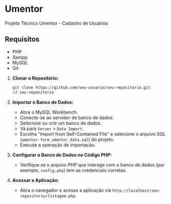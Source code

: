 # Umentor
Projeto Técnico Umentor - Cadastro de Usuários

## Requisitos

- PHP
- Xampp
- MySQL
- Git

1. **Clonar o Repositório:**
    ```bash
    git clone https://github.com/seu-usuario/seu-repositorio.git
    cd seu-repositorio
    ```

2. **Importar o Banco de Dados:**
    - Abra o MySQL Workbench.
    - Conecte-se ao servidor de banco de dados.
    - Selecione ou crie um banco de dados.
    - Vá para `Server` > `Data Import`.
    - Escolha "Import from Self-Contained File" e selecione o arquivo SQL (`umentor-form_umentor_data.sql`) do projeto.
    - Execute a operação de importação.

3. **Configurar o Banco de Dados no Código PHP:**
    - Verifique se o arquivo PHP que interage com o banco de dados (por exemplo, `config.php`) tem as credenciais corretas.

4. **Acessar a Aplicação:**
    - Abra o navegador e acesse a aplicação via `http://localhost/seu-repositorio/listagem.php`.

